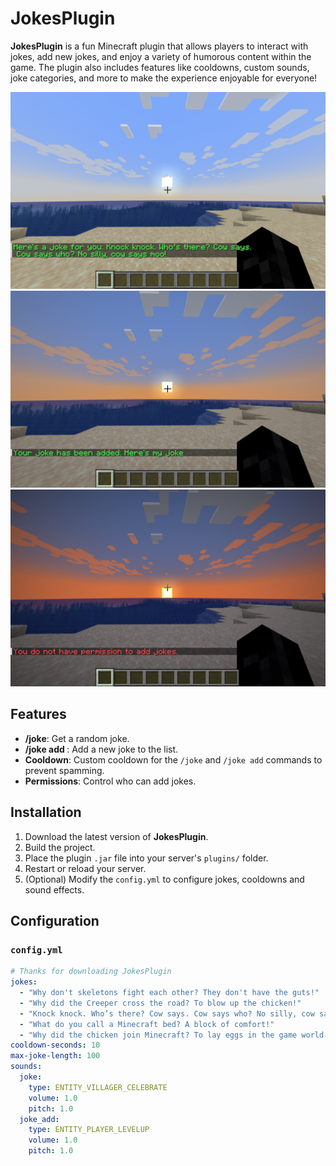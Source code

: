 # JokesPlugin

**JokesPlugin** is a fun Minecraft plugin that allows players to interact with jokes, add new jokes, and enjoy a variety of humorous content within the game. The plugin also includes features like cooldowns, custom sounds, joke categories, and more to make the experience enjoyable for everyone!

![Plugin Screenshot1](src/main/screenshots/1.png)
![Plugin Screenshot2](src/main/screenshots/2.png)
![Plugin Screenshot3](src/main/screenshots/3.png)

## Features

- **/joke**: Get a random joke.
- **/joke add <joke>**: Add a new joke to the list.
- **Cooldown**: Custom cooldown for the `/joke` and `/joke add` commands to prevent spamming.
- **Permissions**: Control who can add jokes.

## Installation

1. Download the latest version of **JokesPlugin**.
2. Build the project.
3. Place the plugin `.jar` file into your server's `plugins/` folder.
4. Restart or reload your server.
5. (Optional) Modify the `config.yml` to configure jokes, cooldowns and sound effects.

## Configuration

### `config.yml`

```yaml
# Thanks for downloading JokesPlugin
jokes:
  - "Why don't skeletons fight each other? They don't have the guts!"
  - "Why did the Creeper cross the road? To blow up the chicken!"
  - "Knock knock. Who’s there? Cow says. Cow says who? No silly, cow says moo!"
  - "What do you call a Minecraft bed? A block of comfort!"
  - "Why did the chicken join Minecraft? To lay eggs in the game world!"
cooldown-seconds: 10
max-joke-length: 100
sounds:
  joke:
    type: ENTITY_VILLAGER_CELEBRATE
    volume: 1.0
    pitch: 1.0
  joke_add:
    type: ENTITY_PLAYER_LEVELUP
    volume: 1.0
    pitch: 1.0
